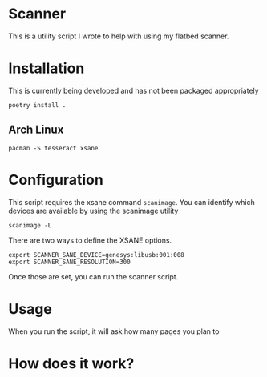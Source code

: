 # Scanner

This is a utility script I wrote to help with using my flatbed scanner.

# Installation

This is currently being developed and has not been packaged appropriately

    poetry install .
    
    
## Arch Linux

    pacman -S tesseract xsane
    
# Configuration

This script requires the xsane command `scanimage`.  You can identify which devices are available by using the scanimage utility

    scanimage -L
    
    
There are two ways to define the XSANE options.

    export SCANNER_SANE_DEVICE=genesys:libusb:001:008
    export SCANNER_SANE_RESOLUTION=300
    
    
Once those are set, you can run the scanner script.

# Usage

When you run the script, it will ask how many pages you plan to 


# How does it work?
